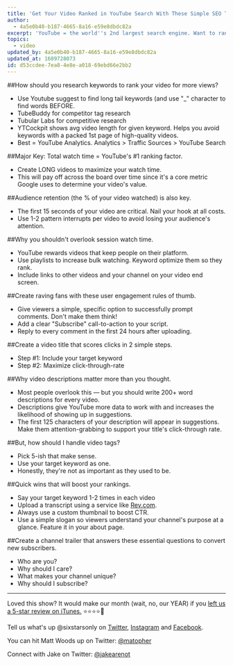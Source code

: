 ```yaml
---
title: 'Get Your Video Ranked in YouTube Search With These Simple SEO Techniques'
author:
  - 4a5e0b40-b187-4665-8a16-e59e8dbdc82a
excerpt: 'YouTube = the world''s 2nd largest search engine. Want to rank number-one? Start with these quick wins to claim the top spot.'
topics:
  - video
updated_by: 4a5e0b40-b187-4665-8a16-e59e8dbdc82a
updated_at: 1609728073
id: d53ccdee-7ea8-4e8e-a018-69ebd66e2bb2
---
```

##How should you research keywords to rank your video for more views?

- Use Youtube suggest to find long tail keywords (and use "\_" character to find words BEFORE.
- TubeBuddy for competitor tag research
- Tubular Labs for competitive research
- YTCockpit shows avg video length for given keyword. Helps you avoid keywords with a packed 1st page of high-quality videos.
- Best = YouTube Analytics. Analytics > Traffic Sources > YouTube Search

##Major Key: Total watch time = YouTube's #1 ranking factor.

- Create LONG videos to maximize your watch time.
- This will pay off across the board over time since it's a core metric Google uses to determine your video's value.

##Audience retention (the % of your video watched) is also key.

- The first 15 seconds of your video are critical. Nail your hook at all costs.
- Use 1-2 pattern interrupts per video to avoid losing your audience's attention.

##Why you shouldn't overlook session watch time.

- YouTube rewards videos that keep people on their platform.
- Use playlists to increase bulk watching. Keyword optimize them so they rank.
- Include links to other videos and your channel on your video end screen.

##Create raving fans with these user engagement rules of thumb.

- Give viewers a simple, specific option to successfully prompt comments. Don't make them think!
- Add a clear "Subscribe" call-to-action to your script.
- Reply to every comment in the first 24 hours after uploading.

##Create a video title that scores clicks in 2 simple steps.

- Step #1: Include your target keyword
- Step #2: Maximize click-through-rate

##Why video descriptions matter more than you thought.

- Most people overlook this — but you should write 200+ word descriptions for every video.
- Descriptions give YouTube more data to work with and increases the likelihood of showing up in suggestions.
- The first 125 characters of your description will appear in suggestions. Make them attention-grabbing to support your title's click-through rate.

##But, how should I handle video tags?

- Pick 5-ish that make sense.
- Use your target keyword as one.
- Honestly, they're not as important as they used to be.

##Quick wins that will boost your rankings.

- Say your target keyword 1-2 times in each video
- Upload a transcript using a service like [Rev.com](https://www.rev.com/).
- Always use a custom thumbnail to boost CTR.
- Use a simple slogan so viewers understand your channel's purpose at a glance. Feature it in your about page.

##Create a channel trailer that answers these essential questions to convert new subscribers.

- Who are you?
- Why should I care?
- What makes your channel unique?
- Why should I subscribe?

---

Loved this show? It would make our month (wait, no, our YEAR) if you [left us a 5-star review on iTunes.](https://itunes.apple.com/us/podcast/six-stars-only/id1372509198) ⭐⭐⭐⭐🌟

Tell us what's up @sixstarsonly on [Twitter](https://twitter.com/sixstarsonly), [Instagram](https://www.instagram.com/sixstarsonly/) and [Facebook](https://www.facebook.com/sixstarsonly/).

You can hit Matt Woods up on Twitter: [@matopher](https://twitter.com/matopher)

Connect with Jake on Twitter: [@jakearenot](https://twitter.com/jakearenot)